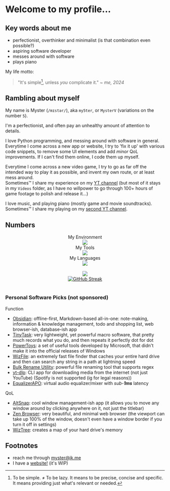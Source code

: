 # Welcome to my profile...

## Key words about me
- perfectionist, overthinker and minimalist (is that combination even possible?)
- aspiring software developer
- messes around with software
- plays piano

My life motto:
> "It's simple[^1], unless *you* complicate it." ~ *me, 2024*


## Rambling about myself
My name is Myster (`/mɪstər/`), aka `my5ter`, or `MysterV` (variations on the number `5`).  

I'm a perfectionist, and often pay an unhealthy amount of attention to details.  

I love Python programming, and messing around with software in general.  
Everytime I come across a new app or website, I try to 'fix it up' with various code snippets, to remove some UI elements and add *minor* QoL improvements. If I can't find them online, I code them up myself.  

Everytime I come across a new video game, I try to go as far off the intended way to play it as possible, and invent my own route, or at least mess around.  
Sometimes™️ I share my experience on my [YT channel](https://www.youtube.com/@my5ter) (but most of it stays in my `Videos` folder, as I have no willpower to go through 100+ hours of game footage to polish and release it...)  

I love music, and playing piano (mostly game and movie soundtracks). Sometimes™️ I share my playing on my [second YT channel](https://www.youtube.com/@MysterV).


## Numbers
<div align="center">
    My Environment<br>
    <a href="https://skillicons.dev"><img src="https://skillicons.dev/icons?i=windows,linux,git" /></a><br>
    My Tools<br>
    <a href="https://skillicons.dev"><img src="https://skillicons.dev/icons?i=obsidian,github,pycharm,vscode" /></a><br>
    My Languages<br>
    <a href="https://skillicons.dev"><img src="https://skillicons.dev/icons?i=py,html,css,powershell,bash,mysql,md" /></a><br><br>
    <a href="https://github.com/anuraghazra/github-readme-stats?tab=readme-ov-file#usage-2"><img src="https://github-readme-stats.vercel.app/api/top-langs/?username=MysterV&theme=aura&layout=compact" /></a><br>
    <a href="https://git.io/streak-stats"><img src="https://github-readme-streak-stats.herokuapp.com?user=MysterV&theme=aura&date_format=Y-m-d" alt="GitHub Streak" /></a><br>
</div><br>



### Personal Software Picks (not sponsored)
Function
- [Obsidian](https://obsidian.md): offline-first, Markdown-based all-in-one: note-making, information & knowledge management, todo and shopping list, web browser-ish, database-ish app
- [TinyTask](https://tinytask.net/): very lightweight, yet powerful macro software, that pretty much records what you do, and then repeats it perfectly dot for dot
- [PowerToys](https://github.com/microsoft/PowerToys): a set of useful tools developed by Microsoft, that didn't make it into the official releases of Windows
- [WizFile](https://antibody-software.com/wizfile/): an extremely fast file finder that caches your entire hard drive and then can search any string in a path at lightning speed
- [Bulk Rename Utility](https://www.bulkrenameutility.co.uk/Download.php): powerful file renaming tool that supports regex
- [yt-dlp](https://github.com/yt-dlp/yt-dlp): CLI app for downloading media from the internet (not just YouTube) (Spotify is not supported (ig for legal reasons))
- [EqualizerAPO](https://equalizerapo.com/): virtual audio equalizer/mixer with *sub-**1ms*** latency

QoL
- [AltSnap](https://github.com/RamonUnch/AltSnap): cool window management-ish app (it allows you to move any window around by clicking anywhere on it, not just the titlebar)
- [Zen Browser](https://zen-browser.app/): very beautiful, and minimal web browser (the viewport can take up 100% of the window, doesn't even have a window border if you turn it off in settings)
- [WizTree](https://www.diskanalyzer.com/): creates a map of your hard drive's memory



## Footnotes
- reach me through [myster@ik.me](mailto:myster@ik.me)
- I have a [website!](https://mysterv.github.io) (it's WIP)

<!--
Here are some ideas to get you started:

- 🔭 I’m currently working on ...
- 🌱 I’m currently learning ...
- 👯 I’m looking to collaborate on ...
- 🤔 I’m looking for help with ...
- 💬 Ask me about ...
- 📫 How to reach me: ...
- 😄 Pronouns: ...
- ⚡ Fun fact: ...
-->

[^1]: To be simple. ≠ To be lazy. It means to be precise, concise and specific. It means providing just what's relevant or needed.
